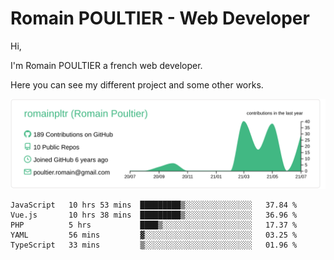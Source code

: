# Romain POULTIER - Web Developer

Hi,

I'm Romain POULTIER a french web developer.

Here you can see my different project and some other works.



[![](https://raw.githubusercontent.com/romainpltr/romainpltr/master/profile-summary-card-output/vue/0-profile-details.svg)](https://github.com/vn7n24fzkq/github-profile-summary-cards)

<!--START_SECTION:waka-->
```text
JavaScript   10 hrs 53 mins  █████████▒░░░░░░░░░░░░░░░   37.84 % 
Vue.js       10 hrs 38 mins  █████████▒░░░░░░░░░░░░░░░   36.96 % 
PHP          5 hrs           ████▒░░░░░░░░░░░░░░░░░░░░   17.37 % 
YAML         56 mins         ▓░░░░░░░░░░░░░░░░░░░░░░░░   03.25 % 
TypeScript   33 mins         ▒░░░░░░░░░░░░░░░░░░░░░░░░   01.96 % 
```
<!--END_SECTION:waka-->

